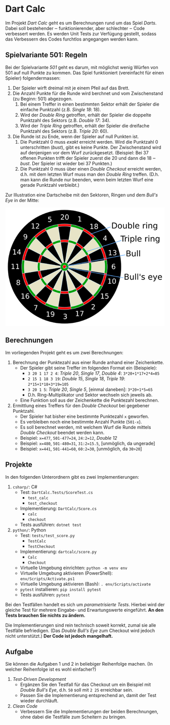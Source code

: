 # Dart Calc

Im Projekt _Dart Calc_ geht es um Berechnungen rund um das Spiel _Darts_. Dabei
soll bestehender ‒ funktionierender, aber schlechter ‒ Code verbessert werden.
Es werden Unit Tests zur Verfügung gestellt, sodass das Verbessern des Codes
furchtlos angegangen werden kann.

## Spielvariante 501: Regeln

Bei der Spielvariante _501_ geht es darum, mit möglichst wenig Würfen von 501
auf null Punkte zu kommen. Das Spiel funktioniert (vereinfacht für einen
Spieler) folgendermassen:

1. Der Spieler wirft dreimal mit je einem Pfeil auf das Brett.
2. Die Anzahl Punkte für die Runde wird berchnet und vom Zwischenstand (zu
   Beginn: 501) abgezogen.
    1. Bei einem Treffer in einen bestimmten Sektor erhält der Spieler die
       einfache Punktzahl (z.B. _Single 18_: 18).
    2. Wird der _Double Ring_ getroffen, erhält der Spieler die doppelte
       Punktzahl des Sektors (z.B. _Double 17_: 34).
    3. Wird der _Triple Ring_ getroffen, erhält der Spieler die dreifache
       Punktzahl des Sektors (z.B. _Triple 20_: 60).
3. Die Runde ist zu Ende, wenn der Spieler auf null Punkten ist.
    1. Die Punktzahl 0 muss _exakt_ erreicht werden. Wird die Punktzahl 0
       unterschritten (_bust_), gibt es keine Punkte. Der Zwischenstand wird auf
       denjenigen vor dem Wurf zurückgesetzt. (Beispiel: Bei 37 offenen Punkten
       trifft der Spieler zuerst die 20 und dann die 18 ‒ _bust_. Der Spieler
       ist wieder bei 37 Punkten.)
    2. Die Punktzahl 0 muss über einen _Double Checkout_ erreicht werden, d.h.
       mit dem letzten Wurf muss man den _Double Ring_ treffen. (D.h. man kann
       die Runde nur beenden, wenn beim letzten Wurf eine gerade Punktzahl
       verbleibt.)

Zur Illustration eine Dartscheibe mit den Sektoren, Ringen und dem _Bull's Eye_
in der Mitte:

![Ein Dartsbrett](dartboard.png)

## Berechnungen

Im vorliegenden Projekt geht es um zwei Berechnungen:

1. Berechnung der Punktezahl aus einer Runde anhand einer Zeichenkette.
    - Der Spieler gibt seine Treffer im folgenden Format ein (Beispiele):
        - `3 20 1 17 2 4`: _Triple 20_, _Single 17_, _Double 4_: `3*20+1*17+2*4=85`
        - `2 15 1 18 3 19`: _Double 15_, _Single 18_, _Triple 19_: `2*15+1*18+3*19=105`
        - `3 20 1 5`: _Triple 20_, _Single 5_, [einmal daneben]: `3*20+1*5=65`
        - D.h. Ring-Multiplikator und Sektor wechseln sich jeweils ab.
    - Eine Funktion soll aus der Zeichenkette die Punktezahl berechnen.
2. Ermittlung eines Treffers für den _Double Checkout_ bei gegebener Punktzahl.
    - Der Spieler hat bisher eine bestimmte Punktezahl `x` geworfen.
    - Es verbleiben noch eine bestimmte Anzahl Punkte (`501-x`).
    - Es soll berechnet werden, mit welchem Wurf die Runde mittels _Double
      Checkout_ beendet werden kann.
    - Beispiel: `x=477`, `501-477=24`, `24:2=12`, _Double 12_
    - Beispiel: `x=480`, `501-480=31`, `31:2=15.5`, [unmöglich, da ungerade]
    - Beispiel: `x=441`, `501-441=60`, `60:2=30`, [unmöglich, da `30>20`]

## Projekte

In den folgenden Unterordnern gibt es zwei Implementierungen:

1. `csharp/`: C#
    - Test: `DartCalc.Tests/ScoreTest.cs`
        - `test_calc`
        - `test_checkout`
    - Implementierung: `DartCalc/Score.cs`
        - `calc`
        - `checkout`
    - Tests ausführen: `dotnet test`
2. `python/`: Python
    - Test: `tests/test_score.py`
        - `TestCalc`
        - `TestCheckout`
    - Implementierung: `dartcalc/score.py`
        - `Calc`
        - `Checkout`
    - Virtuelle Umgebung einrichten: `python -m venv env`
    - Virtuelle Umgebung aktivieren (PowerShell): `env/Scripts/Activate.ps1`
    - Virtuelle Umgebung aktivieren (Bash): `. env/Scripts/activate`
    - `pytest` installieren: `pip install pytest`
    - Tests ausführen: `pytest`

Bei den Testfällen handelt es sich um _parametrisierte Tests_. Hierbei wird der
gleiche Test für mehrere Eingabe- und Erwartungswerte eingeführt. **An den Tests
brauchen Sie nichts zu ändern.**

Die Implementierungen sind rein technisch soweit korrekt, zumal sie alle
Testfälle befriedigen. (Das _Double Bull's Eye_ zum Checkout wird jedoch nicht
unterstützt.) **Der Code ist jedoch mangelhaft.**

## Aufgabe

Sie können die Aufgaben 1 und 2 in beliebiger Reihenfolge machen. (In welcher
Reihenfolge ist es wohl einfacher?)

1. _Test-Driven Development_
    - Ergänzen Sie den Testfall für das Checkout um ein Beispiel mit _Double
      Bull's Eye_, d.h. `50` soll mit `2 25` erreichbar sein.
    - Passen Sie die Implementierung entsprechend an, damit der Test wieder
      durchläuft.
2. _Clean Code_
    - Verbessern Sie die Implementierungen der beiden Berechnungen, ohne dabei
      die Testfälle zum Scheitern zu bringen.

